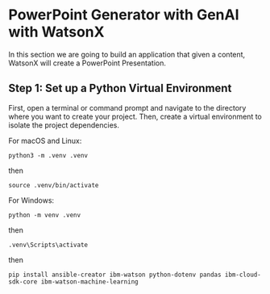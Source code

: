 # PowerPoint Generator with GenAI with WatsonX

In this section we are going to build an application that given a content, WatsonX will create a PowerPoint Presentation.


## Step 1: Set up a Python Virtual Environment
First, open a terminal or command prompt and navigate to the directory where you want to create your project. Then, create a virtual environment to isolate the project dependencies.

For macOS and Linux:
```
python3 -m .venv .venv
```
then
```
source .venv/bin/activate
```
For Windows:
```
python -m venv .venv
```
then
```
.venv\Scripts\activate
```

then

```
pip install ansible-creator ibm-watson python-dotenv pandas ibm-cloud-sdk-core ibm-watson-machine-learning

```
